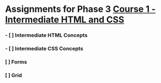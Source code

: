 # Assignments for Phase 3 [Course 1 - Intermediate HTML and CSS](https://www.theodinproject.com/paths/full-stack-javascript/courses/intermediate-html-and-css)

### - [ ] Intermediate HTML Concepts
### - [ ] Intermediate CSS Concepts
### [ ] Forms
### [ ] Grid
